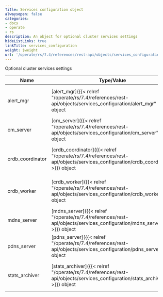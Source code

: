 ```yaml
---
Title: Services configuration object
alwaysopen: false
categories:
- docs
- operate
- rs
description: An object for optional cluster services settings
hideListLinks: true
linkTitle: services_configuration
weight: $weight
url: '/operate/rs/7.4/references/rest-api/objects/services_configuration/'
---
```


Optional cluster services settings

| Name | Type/Value | Description |
|------|------------|-------------|
| alert_mgr | [alert_mgr]({{< relref "/operate/rs/7.4/references/rest-api/objects/services_configuration/alert_mgr" >}}) object | Whether to enable/disable the alert manager processes |
| cm_server | [cm_server]({{< relref "/operate/rs/7.4/references/rest-api/objects/services_configuration/cm_server" >}}) object | Whether to enable/disable the CM server |
| crdb_coordinator | [crdb_coordinator]({{< relref "/operate/rs/7.4/references/rest-api/objects/services_configuration/crdb_coordinator" >}}) object | Whether to enable/disable the CRDB coordinator process |
| crdb_worker | [crdb_worker]({{< relref "/operate/rs/7.4/references/rest-api/objects/services_configuration/crdb_worker" >}}) object | Whether to enable/disable the CRDB worker processes |
| mdns_server | [mdns_server]({{< relref "/operate/rs/7.4/references/rest-api/objects/services_configuration/mdns_server" >}}) object | Whether to enable/disable the multicast DNS server |
| pdns_server | [pdns_server]({{< relref "/operate/rs/7.4/references/rest-api/objects/services_configuration/pdns_server" >}}) object | Whether to enable/disable the PDNS server |
| stats_archiver | [stats_archiver]({{< relref "/operate/rs/7.4/references/rest-api/objects/services_configuration/stats_archiver" >}}) object | Whether to enable/disable the stats archiver service |
